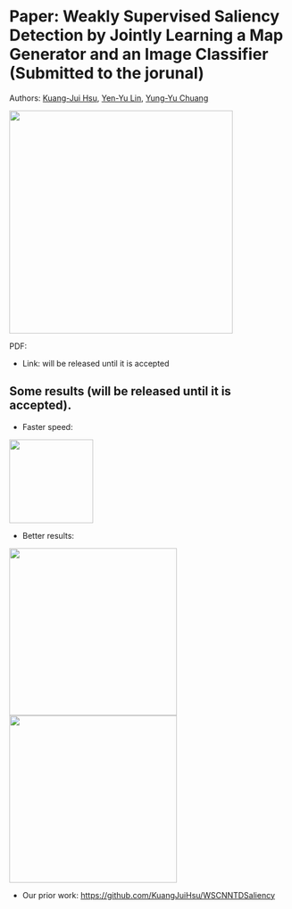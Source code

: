 # Paper: Weakly Supervised Saliency Detection by Jointly Learning a Map Generator and an Image Classifier (Submitted to the jorunal)
Authors: [Kuang-Jui Hsu](https://www.citi.sinica.edu.tw/pages/kjhsu/), [Yen-Yu Lin](https://www.citi.sinica.edu.tw/pages/yylin/index_zh.html), [Yung-Yu Chuang](https://www.csie.ntu.edu.tw/~cyy/)

<img src="https://github.com/KuangJuiHsu/WSCNNTDSaliency_Journal/tree/master/Image/Journal.PNG" height="400"/>

PDF:

+ Link: will be released until it is accepted

## Some results (will be released until it is accepted).
+ Faster speed: 
<img src="https://github.com/KuangJuiHsu/WSCNNTDSaliency_Journal/tree/master/Image/Speed.PNG" height="150"/>

+ Better results:
<img src="https://github.com/KuangJuiHsu/WSCNNTDSaliency_Journal/tree/master/Image/Graz02.PNG" height="300"/>
<img src="https://github.com/KuangJuiHsu/WSCNNTDSaliency_Journal/tree/master/Image/VOC.PNG" height="300"/>

+ Our prior work: https://github.com/KuangJuiHsu/WSCNNTDSaliency
